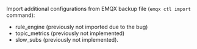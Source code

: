 Import additional configurations from EMQX backup file (`emqx ctl import` command):
 - rule_engine (previously not imported due to the bug)
 - topic_metrics (previously not implemented)
 - slow_subs (previously not implemented).
